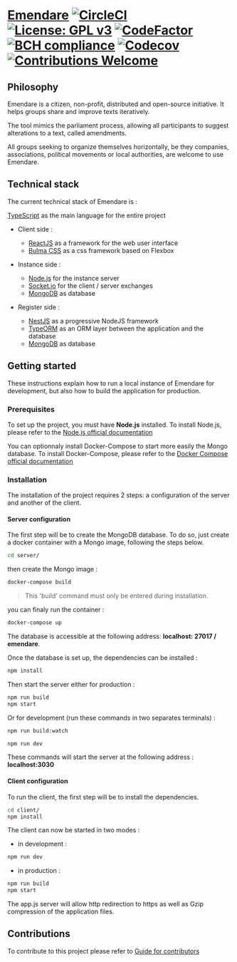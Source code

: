 # [Emendare](https://emendare.org/) [![CircleCI](https://circleci.com/gh/jimmyleray/Emendare.svg?style=svg)](https://circleci.com/gh/jimmyleray/Emendare) [![License: GPL v3](https://img.shields.io/badge/License-GPL%20v3-blue.svg)](https://www.gnu.org/licenses/gpl-3.0) [![CodeFactor](https://www.codefactor.io/repository/github/jimmyleray/emendare/badge)](https://www.codefactor.io/repository/github/jimmyleray/emendare) [![BCH compliance](https://bettercodehub.com/edge/badge/jimmyleray/Emendare?branch=develop)](https://bettercodehub.com/results/jimmyleray/Emendare) [![Codecov](https://img.shields.io/codecov/c/github/jimmyleray/Emendare.svg?style=flat)](https://codecov.io/gh/JimmyLeray/Emendare) [![Contributions Welcome](https://img.shields.io/badge/contributions-welcome-brightgreen.svg?style=flat)](https://github.com/jimmyleray/Emendare/issues)

## Philosophy

Emendare is a citizen, non-profit, distributed and open-source initiative. It helps groups share and improve texts iteratively.

The tool mimics the parliament process, allowing all participants to suggest alterations to a text, called amendments.

All groups seeking to organize themselves horizontally, be they companies, associations, political movements or local authorities, are welcome to use Emendare.

## Technical stack

The current technical stack of Emendare is :

[TypeScript](https://www.typescriptlang.org/) as the main language for the entire project

- Client side :

  - [ReactJS](https://reactjs.org/) as a framework for the web user interface
  - [Bulma CSS](https://bulma.io/) as a css framework based on Flexbox

- Instance side :

  - [Node.js](https://nodejs.org/en/) for the instance server
  - [Socket.io](https://socket.io/) for the client / server exchanges
  - [MongoDB](https://www.mongodb.com/en) as database

- Register side :
  - [NestJS](https://nestjs.com/) as a progressive NodeJS framework
  - [TypeORM](https://typeorm.io/#/) as an ORM layer between the application and the database
  - [MongoDB](https://www.mongodb.com/en) as database

## Getting started

These instructions explain how to run a local instance of Emendare for development, but also how to build the application for production.

### Prerequisites

To set up the project, you must have **Node.js** installed.
To install Node.js, please refer to the [Node.js official documentation](https://nodejs.org/en/)

You can optionnaly install Docker-Compose to start more easily the Mongo database.
To install Docker-Compose, please refer to the [Docker Compose official documentation](https://docs.docker.com/compose/install/)

### Installation

The installation of the project requires 2 steps: a configuration of the server and another of the client.

#### Server configuration

The first step will be to create the MongoDB database. To do so, just create a docker container with a Mongo image, following the steps below.

```bash
cd server/
```

then create the Mongo image :

```bash
docker-compose build
```

> This 'build' command must only be entered during installation.

you can finaly run the container :

```bash
docker-compose up
```

The database is accessible at the following address: **localhost: 27017 / emendare**.

Once the database is set up, the dependencies can be installed :

```bash
npm install
```

Then start the server either for production :

```bash
npm run build
npm start
```

Or for development (run these commands in two separates terminals) :

```bash
npm run build:watch
```

```bash
npm run dev
```

These commands will start the server at the following address : **localhost:3030**

#### Client configuration

To run the client, the first step will be to install the dependencies.

```bash
cd client/
npm install
```

The client can now be started in two modes :

- in development :

```bash
npm run dev
```

- in production :

```bash
npm run build
npm start
```

The app.js server will allow http redirection to https as well as Gzip compression of the application files.

## Contributions

To contribute to this project please refer to [Guide for contributors](https://github.com/jimmyleray/Emendare/blob/master/CONTRIBUTING.md)
